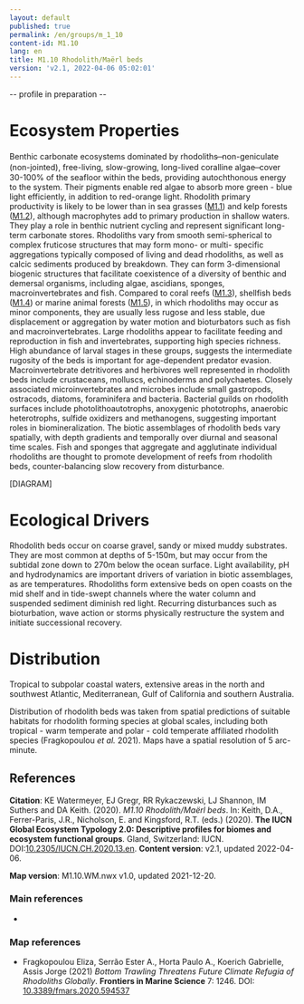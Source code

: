 ```yaml
---
layout: default
published: true
permalink: /en/groups/m_1_10
content-id: M1.10
lang: en
title: M1.10 Rhodolith/Maërl beds
version: 'v2.1, 2022-04-06 05:02:01'
---
```


-- profile in preparation --

# Ecosystem Properties
 
Benthic carbonate ecosystems dominated by rhodoliths   ̶ non-geniculate (non-jointed), free-living, slow-growing, long-lived coralline algae   ̶  cover 30-100% of the seafloor within the beds, providing autochthonous energy to the system. Their pigments enable red algae to absorb more green - blue light efficiently, in addition to red-orange light. Rhodolith primary productivity is likely to be lower than in sea grasses ([M1.1](/explore/groups/M1.1)) and kelp forests ([M1.2](/explore/groups/M1.2)), although macrophytes add to primary production in shallow waters. They play a role in benthic nutrient cycling and represent significant long-term carbonate stores. Rhodoliths vary from smooth semi-spherical to complex fruticose structures that may form mono- or multi- specific aggregations typically composed of living and dead rhodoliths, as well as calcic sediments produced by breakdown. They can form 3-dimensional biogenic structures that facilitate coexistence of a diversity of benthic and demersal organisms, including algae, ascidians, sponges, macroinvertebrates and fish. Compared to coral reefs ([M1.3](/explore/groups/M1.3)), shellfish beds ([M1.4](/explore/groups/M1.4)) or marine animal forests ([M1.5](/explore/groups/M1.5)), in which rhodoliths may occur as minor components, they are usually less rugose and less stable, due displacement or aggregation by water motion and bioturbators such as fish and macroinvertebrates. Large rhodoliths appear to facilitate feeding and reproduction in fish and invertebrates, supporting high species richness. High abundance of larval stages in these groups, suggests the intermediate rugosity of the beds is important for age-dependent predator evasion. Macroinvertebrate detritivores and herbivores well represented in rhodolith beds include crustaceans, molluscs, echinoderms and polychaetes. Closely associated microinvertebrates and microbes include small gastropods, ostracods, diatoms, foraminifera and bacteria. Bacterial guilds on rhodolith surfaces include photolithoautotrophs, anoxygenic phototrophs, anaerobic heterotrophs, sulfide oxidizers and methanogens, suggesting important roles in biomineralization. The biotic assemblages of rhodolith beds vary spatially, with depth gradients and temporally over diurnal and seasonal time scales. Fish and sponges that aggregate and agglutinate individual rhodoliths are thought to promote development of reefs from rhodolith beds, counter-balancing slow recovery from disturbance.

[DIAGRAM]

# Ecological Drivers
 
Rhodolith beds occur on coarse gravel, sandy or mixed muddy substrates. They are most common at depths of 5-150m, but may occur from the subtidal zone down to 270m below the ocean surface. Light availability, pH and hydrodynamics are important drivers of variation in biotic assemblages, as are temperatures. Rhodoliths form extensive beds on open coasts on the mid shelf and in tide-swept channels where the water column and suspended sediment diminish red light. Recurring disturbances such as bioturbation, wave action or storms physically restructure the system and initiate successional recovery.
 
# Distribution
 
Tropical to subpolar coastal waters, extensive areas in the north and southwest Atlantic, Mediterranean, Gulf of California and southern Australia.

Distribution of rhodolith beds was taken from spatial predictions of suitable habitats for rhodolith forming species at global scales, including both tropical  - warm temperate and polar - cold temperate affiliated rhodolith species (Fragkopoulou _et al._ 2021). Maps have a spatial resolution of 5 arc-minute. 

## References

**Citation**: KE Watermeyer, EJ Gregr, RR Rykaczewski, LJ Shannon, IM Suthers and DA Keith. (2020). *M1.10 Rhodolith/Maërl beds*. In: Keith, D.A., Ferrer-Paris, J.R., Nicholson, E. and Kingsford, R.T. (eds.) (2020). **The IUCN Global Ecosystem Typology 2.0: Descriptive profiles for biomes and ecosystem functional groups**. Gland, Switzerland: IUCN. DOI:[10.2305/IUCN.CH.2020.13.en](https://doi.org/10.2305/IUCN.CH.2020.13.en).
**Content version**: v2.1, updated 2022-04-06.

**Map version**: M1.10.WM.nwx v1.0, updated 2021-12-20.

### Main references
* 

### Map references
* Fragkopoulou Eliza, Serrão Ester A., Horta Paulo A., Koerich Gabrielle, Assis Jorge (2021) *Bottom Trawling Threatens Future Climate Refugia of Rhodoliths Globally*. **Frontiers in Marine Science** 7: 1246. DOI: [10.3389/fmars.2020.594537](http://doi.org/10.3389/fmars.2020.594537)
